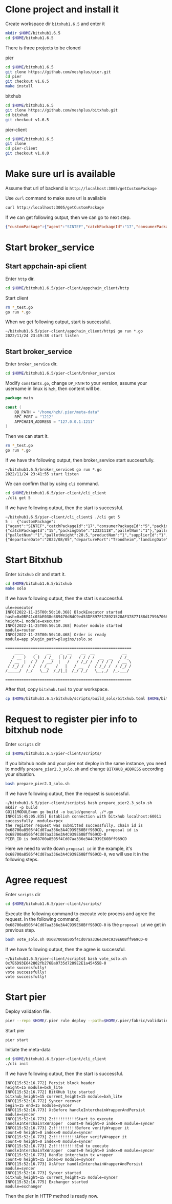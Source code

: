 # Clone project and install it

Create workspace dir `bitxhub1.6.5` and enter it

```sh
mkdir $HOME/bitxhub1.6.5
cd $HOME/bitxhub1.6.5
```

There is three projects to be cloned

pier

```sh
cd $HOME/bitxhub1.6.5
git clone https://github.com/meshplus/pier.git
cd pier
git checkout v1.6.5
make install
```

bitxhub

```sh
cd $HOME/bitxhub1.6.5
git clone https://github.com/meshplus/bitxhub.git
cd bitxhub
git checkout v1.6.5
```

pier-client

```sh
cd $HOME/bitxhub1.6.5
git clone 
cd pier-client
git checkout v1.0.0
```

# Make sure url is available

Assume that url of backend is `http://localhost:3005/getCustomPackage`

Use `curl` command to make sure url is available

```sh
curl http://localhost:3005/getCustomPackage
```

If we can get following output, then we can go to next step.

```json
{"customPackage":{"agent":"SINTEF","catchPackageId":"17","consumerPackageId":"5","packingDate":"12321112"},"catchPackage":{"catchPackageId":"15","packingDate":"12321118","palletNum":"1"},"pallet":{"palletNum":"1","palletWeight":20.5,"productNum":"1","supplierId":"1","tripNo":"10"},"trip":{"departureDate":"2022/08/05","departurePort":"Trondheim","landingDate":"2022/08/15","landingPort":"Burgen","tripNo":"10","tripWithinYearNo":"240","vesselName":"Vessel"}}
```

# Start broker_service

## Start appchain-api client

Enter `http` dir.

```sh
cd $HOME/bitxhub1.6.5/pier-client/appchain_client/http
```

Start client

```sh
rm *_test.go
go run *.go
```

When we get following output, start is successful.

```
~/bitxhub1.6.5/pier-client/appchain_client/http$ go run *.go
2022/11/24 23:49:38 start listen
```

## Start broker_service

Enter `broker_service` dir.

```sh
cd $HOME/bitxhub1.6.5/pier-client/broker_service
```

Modify `constants.go`, change `DP_PATH` to your version, assume your username in linux is `hzh`, then content will be.

```go
package main

const (
	DB_PATH = "/home/hzh/.pier/meta-data"
	RPC_PORT = "1212"
	APPCHAIN_ADDRESS = "127.0.0.1:1211"
)
```

Then we can start it.

```sh
rm *_test.go
go run *.go
```

If we have the following output, then broker_service start successfully.

```
~/bitxhub1.6.5/broker_service$ go run *.go
2022/11/24 23:41:55 start listen
```

We can confirm that by using `cli` command. 

```sh
cd $HOME/bitxhub1.6.5/pier-client/cli_client
./cli get 5
```

If we have following output, then the start is successful.

```
~/bitxhub1.6.5/pier-client/cli_client$ ./cli get 5
5 :  {"customPackage":{"agent":"SINTEF","catchPackageId":"17","consumerPackageId":"5","packingDate":"12321112"},"catchPackage":{"catchPackageId":"15","packingDate":"12321118","palletNum":"1"},"pallet":{"palletNum":"1","palletWeight":20.5,"productNum":"1","supplierId":"1","tripNo":"10"},"trip":{"departureDate":"2022/08/05","departurePort":"Trondheim","landingDate":"2022/08/15","landingPort":"Burgen","tripNo":"10","tripWithinYearNo":"240","vesselName":"Vessel"}}
```

# Start Bitxhub

Enter `bitxhub` dir and start it.

```sh
cd $HOME/bitxhub1.6.5/bitxhub
make solo
```

If we have following output, then the start is successful.

```
ule=executor
INFO[2022-11-25T00:50:10.368] BlockExecutor started                         hash=0x0BF41c03bE038e389470dBdC9ed53DF897F178921520AF37877188d1759A7068 height=1 module=executor
INFO[2022-11-25T00:50:10.368] Router module started                         module=router
INFO[2022-11-25T00:50:10.468] Order is ready                                module=app plugin_path=plugins/solo.so

=======================================================
    ____     _    __    _  __    __  __            __
   / __ )   (_)  / /_  | |/ /   / / / /  __  __   / /_
  / __  |  / /  / __/  |   /   / /_/ /  / / / /  / __ \
 / /_/ /  / /  / /_   /   |   / __  /  / /_/ /  / /_/ /
/_____/  /_/   \__/  /_/|_|  /_/ /_/   \__,_/  /_.___/

=======================================================
```

After that, copy `bitxhub.toml` to your workspace.

```sh
cp $HOME/bitxhub1.6.5/bitxhub/scripts/build_solo/bitxhub.toml $HOME/bitxhub1.6.5/bitxhub.toml
```

# Request to register pier info to bitxhub node

Enter `scripts` dir 

```sh
cd $HOME/bitxhub1.6.5/pier-client/scripts/
```

If you bitxhub node and your pier not deploy in the same instance, you need to modify `prepare_pier2.3_solo.sh` and change `BITXHUB_ADDRESS` according your situation.

```sh
bash prepare_pier2.3_solo.sh
```

If we have following output, then the request is successful.

```
~/bitxhub1.6.5/pier-client/scripts$ bash prepare_pier2.3_solo.sh 
mkdir -p build
GO111MODULE=on go build -o build/general ./*.go
INFO[15:45:05.835] Establish connection with bitxhub localhost:60011 successfully  module=rpcx
the register request was submitted successfully, chain id is 0x68700a8505f4Cd07aa336e3A4C939E60Bff969CD, proposal id is 0x68700a8505f4Cd07aa336e3A4C939E60Bff969CD-0
PIER_ID is 0x68700a8505f4Cd07aa336e3A4C939E60Bff969CD
```

Here we need to write down `proposal id` in the example, it's `0x68700a8505f4Cd07aa336e3A4C939E60Bff969CD-0`, we will use it in the following steps.

# Agree request

Enter `scripts` dir

```sh
cd $HOME/bitxhub1.6.5/pier-client/scripts/
```

Execute the following command to execute vote process and agree the request. In the following command, `0x68700a8505f4Cd07aa336e3A4C939E60Bff969CD-0` is the `proposal id` we get in previous step.

```sh
bash vote_solo.sh 0x68700a8505f4Cd07aa336e3A4C939E60Bff969CD-0
```

If we have following output, then the agree is successful.

```
~/bitxhub1.6.5/pier-client/scripts$ bash vote_solo.sh 0x7E6D93E642802fb276Ba0735d7289E2E1a45455B-0
vote successfully!
vote successfully!
vote successfully!
```

# Start pier

Deploy validation file.

```sh
pier --repo $HOME/.pier rule deploy --path=$HOME/.pier/fabric/validating.wasm
```

Start pier

```sh
pier start
```

Initiate the meta-data

```sh
cd $HOME/bitxhub1.6.5/pier-client/cli_client
./cli init
```

If we have following output, then the start is successful.

```
INFO[15:52:16.772] Persist block header                          height=15 module=bxh_lite
INFO[15:52:16.772] BitXHub lite started                          bitxhub_height=15 current_height=15 module=bxh_lite
INFO[15:52:16.772] Syncer recover                                begin=15 end=15 module=syncer
INFO[15:52:16.773] X:Before handleInterchainWrapperAndPersist    module=syncer
INFO[15:52:16.773] Z:!!!!!!!!!!Start to execute handleInterchainTxWrapper  count=0 height=0 index=0 module=syncer
INFO[15:52:16.773] Z:!!!!!!!!!!Before verifyWrapper it           count=0 height=0 index=0 module=syncer
INFO[15:52:16.773] Z:!!!!!!!!!!After verifyWrapper it            count=0 height=0 index=0 module=syncer
INFO[15:52:16.773] Z:!!!!!!!!!!End to execute handleInterchainTxWrapper  count=0 height=0 index=0 module=syncer
INFO[15:52:16.773] Handle interchain tx wrapper                  count=0 height=15 index=0 module=syncer
INFO[15:52:16.773] X:After handleInterchainWrapperAndPersist     module=syncer
INFO[15:52:16.773] Syncer started                                bitxhub_height=15 current_height=15 module=syncer
INFO[15:52:16.775] Exchanger started                             module=exchanger
```



Then the pier in HTTP method is ready now.